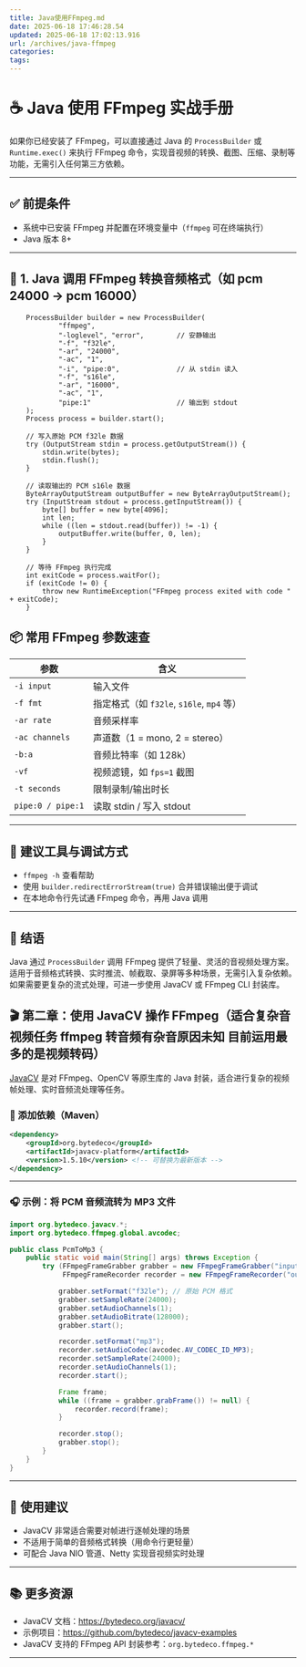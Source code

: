 ```yaml
---
title: Java使用FFmpeg.md
date: 2025-06-18 17:46:28.54
updated: 2025-06-18 17:02:13.916
url: /archives/java-ffmpeg
categories:
tags:
---
```



# ☕ Java 使用 FFmpeg 实战手册

如果你已经安装了 FFmpeg，可以直接通过 Java 的 `ProcessBuilder` 或 `Runtime.exec()` 来执行 FFmpeg 命令，实现音视频的转换、截图、压缩、录制等功能，无需引入任何第三方依赖。

---

## ✅ 前提条件

- 系统中已安装 FFmpeg 并配置在环境变量中（`ffmpeg` 可在终端执行）
- Java 版本 8+

---

## 🎵 1. Java 调用 FFmpeg 转换音频格式（如 pcm 24000 → pcm 16000）
        ProcessBuilder builder = new ProcessBuilder(
                "ffmpeg",
                "-loglevel", "error",        // 安静输出
                "-f", "f32le",
                "-ar", "24000",
                "-ac", "1",
                "-i", "pipe:0",              // 从 stdin 读入
                "-f", "s16le",
                "-ar", "16000",
                "-ac", "1",
                "pipe:1"                     // 输出到 stdout
        );
        Process process = builder.start();

        // 写入原始 PCM f32le 数据
        try (OutputStream stdin = process.getOutputStream()) {
            stdin.write(bytes);
            stdin.flush();
        }

        // 读取输出的 PCM s16le 数据
        ByteArrayOutputStream outputBuffer = new ByteArrayOutputStream();
        try (InputStream stdout = process.getInputStream()) {
            byte[] buffer = new byte[4096];
            int len;
            while ((len = stdout.read(buffer)) != -1) {
                outputBuffer.write(buffer, 0, len);
            }
        }

        // 等待 FFmpeg 执行完成
        int exitCode = process.waitFor();
        if (exitCode != 0) {
            throw new RuntimeException("FFmpeg process exited with code " + exitCode);
        }



## 📦 常用 FFmpeg 参数速查

| 参数 | 含义 |
|------|------|
| `-i input` | 输入文件 |
| `-f fmt` | 指定格式（如 `f32le`, `s16le`, `mp4` 等） |
| `-ar rate` | 音频采样率 |
| `-ac channels` | 声道数（1 = mono, 2 = stereo） |
| `-b:a` | 音频比特率（如 128k） |
| `-vf` | 视频滤镜，如 `fps=1` 截图 |
| `-t seconds` | 限制录制/输出时长 |
| `pipe:0 / pipe:1` | 读取 stdin / 写入 stdout |

---

## 🧪 建议工具与调试方式

- `ffmpeg -h` 查看帮助
- 使用 `builder.redirectErrorStream(true)` 合并错误输出便于调试
- 在本地命令行先试通 FFmpeg 命令，再用 Java 调用

---

## 📘 结语

Java 通过 `ProcessBuilder` 调用 FFmpeg 提供了轻量、灵活的音视频处理方案。适用于音频格式转换、实时推流、帧截取、录屏等多种场景，无需引入复杂依赖。如果需要更复杂的流式处理，可进一步使用 JavaCV 或 FFmpeg CLI 封装库。


## 🎬 第二章：使用 JavaCV 操作 FFmpeg（适合复杂音视频任务 ffmpeg 转音频有杂音原因未知 目前运用最多的是视频转码）

[JavaCV](https://github.com/bytedeco/javacv) 是对 FFmpeg、OpenCV 等原生库的 Java 封装，适合进行复杂的视频帧处理、实时音频流处理等任务。

### 🧰 添加依赖（Maven）

```xml
<dependency>
    <groupId>org.bytedeco</groupId>
    <artifactId>javacv-platform</artifactId>
    <version>1.5.10</version> <!-- 可替换为最新版本 -->
</dependency>
```

---

### 🎧 示例：将 PCM 音频流转为 MP3 文件

```java
import org.bytedeco.javacv.*;
import org.bytedeco.ffmpeg.global.avcodec;

public class PcmToMp3 {
    public static void main(String[] args) throws Exception {
        try (FFmpegFrameGrabber grabber = new FFmpegFrameGrabber("input.pcm");
             FFmpegFrameRecorder recorder = new FFmpegFrameRecorder("output.mp3", 1)) {

            grabber.setFormat("f32le"); // 原始 PCM 格式
            grabber.setSampleRate(24000);
            grabber.setAudioChannels(1);
            grabber.setAudioBitrate(128000);
            grabber.start();

            recorder.setFormat("mp3");
            recorder.setAudioCodec(avcodec.AV_CODEC_ID_MP3);
            recorder.setSampleRate(24000);
            recorder.setAudioChannels(1);
            recorder.start();

            Frame frame;
            while ((frame = grabber.grabFrame()) != null) {
                recorder.record(frame);
            }

            recorder.stop();
            grabber.stop();
        }
    }
}
```

---

## 📌 使用建议

- JavaCV 非常适合需要对帧进行逐帧处理的场景
- 不适用于简单的音频格式转换（用命令行更轻量）
- 可配合 Java NIO 管道、Netty 实现音视频实时处理

---

## 📚 更多资源

- JavaCV 文档：https://bytedeco.org/javacv/
- 示例项目：https://github.com/bytedeco/javacv-examples
- JavaCV 支持的 FFmpeg API 封装参考：`org.bytedeco.ffmpeg.*`

---
